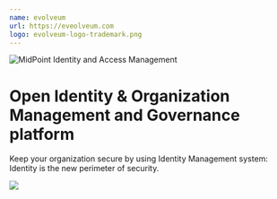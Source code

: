 ```yaml
---
name: evolveum
url: https://eveolveum.com
logo: evolveum-logo-trademark.png
---
```

![MidPoint Identity and Access Management](midPoint.png)

# Open Identity & Organization Management and Governance platform
Keep your organization secure by using Identity Management system: Identity is the new perimeter of security.

![](midPointSummary.png)